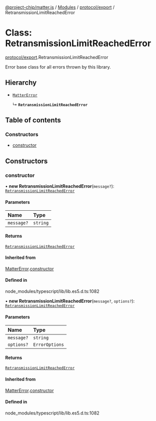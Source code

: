 [@project-chip/matter.js](../README.md) / [Modules](../modules.md) / [protocol/export](../modules/protocol_export.md) / RetransmissionLimitReachedError

# Class: RetransmissionLimitReachedError

[protocol/export](../modules/protocol_export.md).RetransmissionLimitReachedError

Error base class for all errors thrown by this library.

## Hierarchy

- [`MatterError`](common_export.MatterError.md)

  ↳ **`RetransmissionLimitReachedError`**

## Table of contents

### Constructors

- [constructor](protocol_export.RetransmissionLimitReachedError.md#constructor)

## Constructors

### constructor

• **new RetransmissionLimitReachedError**(`message?`): [`RetransmissionLimitReachedError`](protocol_export.RetransmissionLimitReachedError.md)

#### Parameters

| Name | Type |
| :------ | :------ |
| `message?` | `string` |

#### Returns

[`RetransmissionLimitReachedError`](protocol_export.RetransmissionLimitReachedError.md)

#### Inherited from

[MatterError](common_export.MatterError.md).[constructor](common_export.MatterError.md#constructor)

#### Defined in

node_modules/typescript/lib/lib.es5.d.ts:1082

• **new RetransmissionLimitReachedError**(`message?`, `options?`): [`RetransmissionLimitReachedError`](protocol_export.RetransmissionLimitReachedError.md)

#### Parameters

| Name | Type |
| :------ | :------ |
| `message?` | `string` |
| `options?` | `ErrorOptions` |

#### Returns

[`RetransmissionLimitReachedError`](protocol_export.RetransmissionLimitReachedError.md)

#### Inherited from

[MatterError](common_export.MatterError.md).[constructor](common_export.MatterError.md#constructor)

#### Defined in

node_modules/typescript/lib/lib.es5.d.ts:1082
